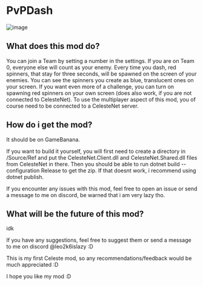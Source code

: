 # PvPDash
![image](https://github.com/user-attachments/assets/f76459cd-9d02-430b-b483-01f450d482c9)
## What does this mod do?

You can join a Team by setting a number in the settings. If you are on Team 0, everyone else will count as your enemy.
Every time you dash, red spinners, that stay for three seconds, will be spawned on the screen of your enemies.
You can see the spinners you create as blue, translucent ones on your screen.
If you want even more of a challenge, you can turn on spawning red spinners on your own screen (does also work, if you are not connected to CelesteNet).
To use the multiplayer aspect of this mod, you of course need to be connected to a CelesteNet server.

## How do i get the mod?
It should be on GameBanana.

If you want to build it yourself, you will first need to create a directory in /Source/Ref and put the CelesteNet.Client.dll and CelesteNet.Shared.dll
files from CelesteNet in there.
Then you should be able to run dotnet build --configuration Release to get the zip. If that doesnt work, i recommend using dotnet publish.

If you encounter any issues with this mod, feel free to open an issue or send a message to me on discord, be warned that i am very lazy tho.

## What will be the future of this mod?
idk

If you have any suggestions, feel free to suggest them or send a message to me on discord @leo2k6islazy :D

This is my first Celeste mod, so any recommendations/feedback would be much appreciated :D

I hope you like my mod :D
